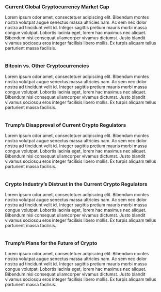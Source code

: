 
<br><br><!-- Adds extra vertical space -->
### Current Global Cryptocurrency Market Cap


Lorem ipsum odor amet, consectetuer adipiscing elit. Bibendum montes nostra volutpat augue senectus massa ultricies nam. Ac sem nec dolor nostra ad tincidunt velit id. Integer sagittis pretium mauris morbi massa congue volutpat. Lobortis lacinia eget, lorem hac maximus nec aliquet. Bibendum nisi consequat ullamcorper vivamus dictumst. Justo blandit vivamus sociosqu eros integer facilisis libero mollis. Ex turpis aliquam tellus parturient massa facilisis.
<br><br><!-- Adds extra vertical space -->
### Bitcoin vs. Other Cryptocurrencies

Lorem ipsum odor amet, consectetuer adipiscing elit. Bibendum montes nostra volutpat augue senectus massa ultricies nam. Ac sem nec dolor nostra ad tincidunt velit id. Integer sagittis pretium mauris morbi massa congue volutpat. Lobortis lacinia eget, lorem hac maximus nec aliquet. Bibendum nisi consequat ullamcorper vivamus dictumst. Justo blandit vivamus sociosqu eros integer facilisis libero mollis. Ex turpis aliquam tellus parturient massa facilisis.
<br><br><!-- Adds extra vertical space -->
### Trump’s Disapproval of Current Crypto Regulators

Lorem ipsum odor amet, consectetuer adipiscing elit. Bibendum montes nostra volutpat augue senectus massa ultricies nam. Ac sem nec dolor nostra ad tincidunt velit id. Integer sagittis pretium mauris morbi massa congue volutpat. Lobortis lacinia eget, lorem hac maximus nec aliquet. Bibendum nisi consequat ullamcorper vivamus dictumst. Justo blandit vivamus sociosqu eros integer facilisis libero mollis. Ex turpis aliquam tellus parturient massa facilisis.
<br><br><!-- Adds extra vertical space -->
### Crypto Industry’s Distrust in the Current Crypto Regulators

Lorem ipsum odor amet, consectetuer adipiscing elit. Bibendum montes nostra volutpat augue senectus massa ultricies nam. Ac sem nec dolor nostra ad tincidunt velit id. Integer sagittis pretium mauris morbi massa congue volutpat. Lobortis lacinia eget, lorem hac maximus nec aliquet. Bibendum nisi consequat ullamcorper vivamus dictumst. Justo blandit vivamus sociosqu eros integer facilisis libero mollis. Ex turpis aliquam tellus parturient massa facilisis.
<br><br><!-- Adds extra vertical space -->
### Trump’s Plans for the Future of Crypto 

Lorem ipsum odor amet, consectetuer adipiscing elit. Bibendum montes nostra volutpat augue senectus massa ultricies nam. Ac sem nec dolor nostra ad tincidunt velit id. Integer sagittis pretium mauris morbi massa congue volutpat. Lobortis lacinia eget, lorem hac maximus nec aliquet. Bibendum nisi consequat ullamcorper vivamus dictumst. Justo blandit vivamus sociosqu eros integer facilisis libero mollis. Ex turpis aliquam tellus parturient massa facilisis.
<br><br><!-- Adds extra vertical space -->